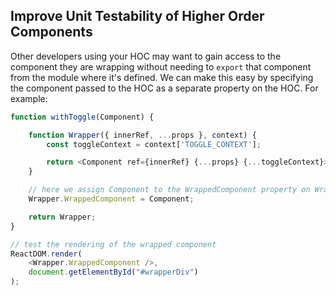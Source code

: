 ## Improve Unit Testability of Higher Order Components

Other developers using your HOC may want to gain access to the component they are wrapping without needing to `export` that component from the module where it's defined. We can make this easy by specifying the component passed to the HOC as a separate property on the HOC. For example:

```javascript
function withToggle(Component) {

    function Wrapper({ innerRef, ...props }, context) {
        const toggleContext = context['TOGGLE_CONTEXT'];

        return <Component ref={innerRef} {...props} {...toggleContext}>;
    }

    // here we assign Component to the WrappedComponent property on Wrapper
    Wrapper.WrappedComponent = Component;

    return Wrapper;
}

// test the rendering of the wrapped component
ReactDOM.render(
    <Wrapper.WrappedComponent />,
    document.getElementById("#wrapperDiv")
);
```
